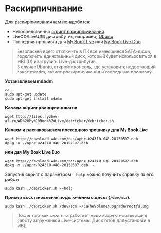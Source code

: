 # Раскирпичивание

Для раскирпичивания нам понадобится:

- Непосредственно [скрипт раскирпичивания](debricker.sh)
- LiveCD/LiveUSB дистрибутив, например, [Ubuntu](https://ubuntu.com/download/desktop)
- Последняя прошивка для [My Book Live](https://support-en.wd.com/app/products/product-detail/p/231#WD_downloads) или [My Book Live Duo](https://support-en.wd.com/app/products/product-detail/p/232#WD_downloads)
 
> Безопасней всего отключить в ПК все имеющиеся SATA-диски, подключить единственный диск, который будет использоваться в MBL(D) и загрузить Live-дистрибутив.  
В случае Ubuntu, откройте консоль, где установите недостающий пакет mdadm, скрипт раскирпичивания и последнюю прошивку.

**Устанавливем mdadm**

    cd ~
    sudo apt-get update
    sudo apt-get install mdadm

**Качаем скрипт раскирпичивания**

    wget http://files.ryzhov-al.ru/WD%20My%20Book%20Live/debricker/debricker.sh

**Качаем и распаковываем последнюю прошивку для My Book Live**

    wget http://download.wdc.com/nas/apnc-024310-048-20150507.deb
    dpkg -x ./apnc-024310-048-20150507.deb  ~
    
**или для My Book Live Duo**

    wget http://download.wdc.com/nas/apnc-024310-048-20150507.deb
    dpkg -x ./apnc-024310-048-20150507.deb  ~

Запустив скрипт с параметром `--help` можно получить справку по его работе

    sudo bash ./debricker.sh --help

**Пример восстановления подключенного диска (`/dev/sda`):**

    sudo bash ./debricker.sh /dev/sda ~/CacheVolume/upgrade/rootfs.img


> После того как скрипт отработает, надо корректно завершить работу загруженной Live-системы. Диск готов для установки в MBL.
